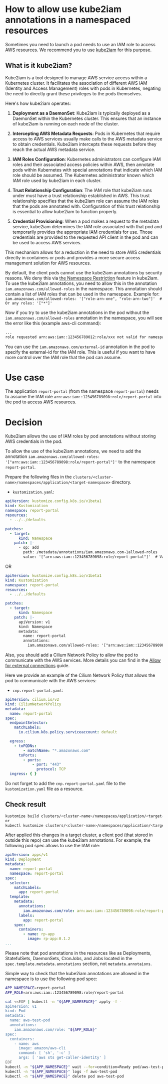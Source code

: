 How to allow use kube2iam annotations in a namespaced resources
=

Sometimes you need to launch a pod needs to use an IAM role to access AWS resources.
We recommend you to use [kube2iam](https://github.com/jtblin/kube2iam) for this purpose.

## What is it kube2iam?

Kube2iam is a tool designed to manage AWS service access within a Kubernetes cluster. It facilitates the association of
different AWS IAM (Identity and Access Management) roles with pods in Kubernetes, negating the need to directly grant
these privileges to the pods themselves.

Here's how kube2iam operates:

1. **Deployment as a DaemonSet**: Kube2iam is typically deployed as a DaemonSet within the Kubernetes cluster. This
   ensures that an instance of kube2iam is running on each node of the cluster.

2. **Intercepting AWS Metadata Requests**: Pods in Kubernetes that require access to AWS services usually make calls to
   the AWS metadata service to obtain credentials. Kube2iam intercepts these requests before they reach the actual AWS
   metadata service.

3. **IAM Roles Configuration**: Kubernetes administrators can configure IAM roles and their associated access policies
   within AWS, then annotate pods within Kubernetes with special annotations that indicate which IAM role should be
   assumed. The Kubernetes administrator known which IAM role used by kube2iam in each cluster.

4. **Trust Relationship Configuration**: The IAM role that kube2iam runs under must have a trust relationship
   established in
   AWS. This trust relationship specifies that the kube2iam role can assume the IAM roles that the pods are annotated
   with. Configuration of this trust relationship is essential to allow kube2iam to function properly.

5. **Credential Provisioning**: When a pod makes a request to the metadata service, kube2iam determines the IAM role
   associated with that pod and temporarily provides the appropriate IAM credentials for use. Those credentials are
   provided to the requested API client in the pod and can be used to access AWS services.

This mechanism allows for a reduction in the need to store AWS credentials directly in containers or pods and provides a
more secure access management solution for AWS resources.

By default, the client pods cannot use the kube2iam annotations by security reasons.
We deny this via
[the Namespace Restriction](https://github.com/jtblin/kube2iam/blob/0.11.2/README.md#namespace-restrictions)
feature in kube2iam.
To use the kube2iam annotations, you need to allow this in the annotation `iam.amazonaws.com/allowed-roles` in the
namespace. This annotation should contain a list of IAM roles that can be used in the namespace.
Example for: `iam.amazonaws.com/allowed-roles: '["role-arn-one", "role-arn-two"]'  # Or any roles: '["*"]'`

Now if you try to use the kube2iam annotations in the pod without the `iam.amazonaws.com/allowed-roles` annotation
in the namespace, you will see the error like this (example aws-cli command):

```bash
...
role requested arn:aws:iam::123456789012:role/xxx not valid for namespace of pod at XX.XX.XX.XX with namespace xxx
```

You can use the `iam.amazonaws.com/external-id` annotation in the pod to specify the external-id for the IAM role.
This is useful if you want to have more control over the IAM role that the pod can assume.

# Use case

The application `report-portal` (from the namespace `report-portal`) needs to assume
the IAM role `arn:aws:iam::123456789098:role/report-portal` into the pod to access AWS resources.

# Decision

Kube2iam allows the use of IAM roles by pod annotations without storing AWS credentials in the pod.

To allow the use of the kube2iam annotations, we need to add
the annotation `iam.amazonaws.com/allowed-roles: '["arn:aws:iam::123456789098:role/report-portal"]'` to
the namespace `report-portal`.

Prepare the following files in the `clusters/<cluster-name>/namespaces/application/<target-namespace>` directory.

- `kustomization.yaml`:

```yaml
apiVersion: kustomize.config.k8s.io/v1beta1
kind: Kustomization
namespace: report-portal
resources:
  - ../../defaults

patches:
  - target:
      kind: Namespace
    patch: |-
      - op: add
        path: /metadata/annotations/iam.amazonaws.com~1allowed-roles
        value: '["arn:aws:iam::123456789098:role/report-portal"]'  # Value should be a string
```

OR

```yaml
apiVersion: kustomize.config.k8s.io/v1beta1
kind: Kustomization
namespace: report-portal
resources:
  - ../../defaults

patches:
  - target:
      kind: Namespace
    patch: |-
      apiVersion: v1
      kind: Namespace
      metadata:
        name: report-portal
        annotations:
          iam.amazonaws.com/allowed-roles: '["arn:aws:iam::123456789098:role/report-portal"]'  # Value should be a string
```

Also, you should add a Cilium Network Policy to allow the pod to communicate with the AWS services.
More details you can find in the [Allow for external connections](./allow-for-external-connections.md) guide.

Here we provide an example of the Cilium Network Policy that allows the pod to communicate with the AWS services:

- `cnp.report-portal.yaml`:

```yaml
apiVersion: cilium.io/v2
kind: CiliumNetworkPolicy
metadata:
  name: report-portal
spec:
  endpointSelector:
    matchLabels:
      io.cilium.k8s.policy.serviceaccount: default

  egress:
    - toFQDNs:
        - matchName: "*.amazonaws.com"
      toPorts:
        - ports:
            - port: "443"
              protocol: TCP
  ingress: { }
```

Do not forget to add the `cnp.report-portal.yaml` file to the `kustomization.yaml` file as a resource.

## Check result

```bash
kustomize build clusters/<cluster-name>/namespaces/application/<target-namespace>/
or
kubectl kustomize clusters/<cluster-name>/namespaces/application/<target-namespace>/
```

After applied this changes in a target cluster, a client pod (that stored in outside this repo) can use the kube2iam
annotations.
For example, the following pod spec allows to use the IAM role:

```yaml
apiVersion: apps/v1
kind: Deployment
metadata:
  name: report-portal
  namespace: report-portal
spec:
  selector:
    matchLabels:
      app: report-portal
  template:
    metadata:
      annotations:
        iam.amazonaws.com/role: arn:aws:iam::123456789098:role/report-portal
      labels:
        app: report-portal
    spec:
      containers:
        - name: rp-app
          image: rp-app:0.1.2
...
```

Please note that pod annotations in the resources like as Deployments, StatefulSets, DaemonSets, CronJobs, and Jobs
located in the `spec.template.metadata.annotations` section, not `metadata.annotaions`.

Simple way to check that the kube2iam annotations are allowed in the namespace is to use the following pod spec:

```bash
APP_NAMESPACE=report-portal
APP_ROLE=arn:aws:iam::123456789098:role/report-portal

cat <<EOF | kubectl -n "${APP_NAMESPACE}" apply -f -
apiVersion: v1
kind: Pod
metadata:
  name: aws-test-pod
  annotations:
    iam.amazonaws.com/role: "${APP_ROLE}"
spec:
  containers:
    - name: aws
      image: amazon/aws-cli
      command: [ 'sh', '-c' ]
      args: [ 'aws sts get-caller-identity' ]
EOF
kubectl -n "${APP_NAMESPACE}" wait --for=condition=Ready pod/aws-test-pod
kubectl -n "${APP_NAMESPACE}" logs -f aws-test-pod
kubectl -n "${APP_NAMESPACE}" delete pod aws-test-pod
```
